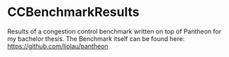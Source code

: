 # CCBenchmarkResults
Results of a congestion control benchmark written on top of Pantheon for my bachelor thesis.
The Benchmark itself can be found here: https://github.com/liolau/pantheon
